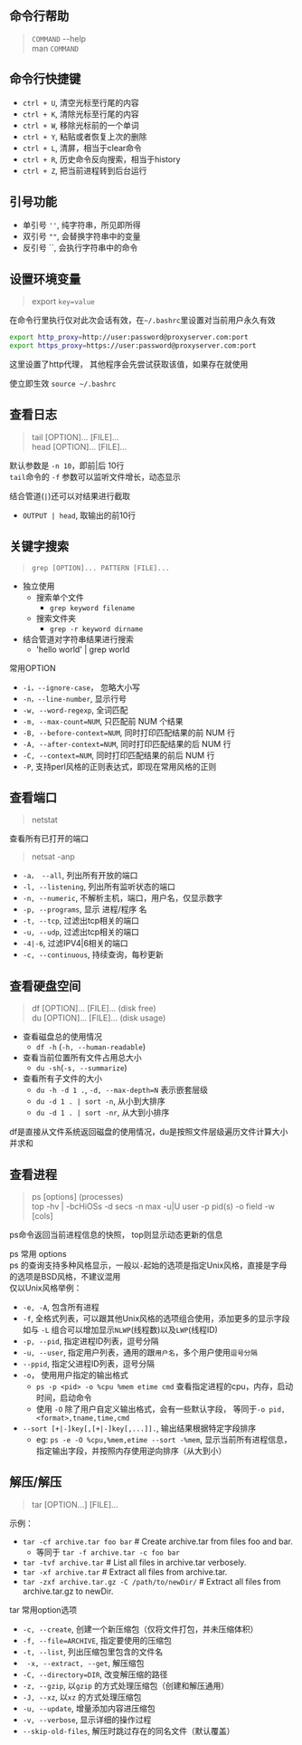 ## 命令行帮助
> `COMMAND` --help  
> man `COMMAND`

## 命令行快捷键
- `ctrl + U`, 清空光标至行尾的内容
- `ctrl + K`, 清除光标至行尾的内容
- `ctrl + W`, 移除光标前的一个单词 
- `ctrl + Y`, 粘贴或者恢复上次的删除
- `ctrl + L`, 清屏，相当于clear命令
- `ctrl + R`, 历史命令反向搜索，相当于history
- `ctrl + Z`, 把当前进程转到后台运行

## 引号功能
- 单引号 `''`, 纯字符串，所见即所得
- 双引号 `""`, 会替换字符串中的变量 
- 反引号 \`\`, 会执行字符串中的命令 


## 设置环境变量
> export `key=value`

在命令行里执行仅对此次会话有效，在`~/.bashrc`里设置对当前用户永久有效
```sh
export http_proxy=http://user:password@proxyserver.com:port
export https_proxy=https://user:password@proxyserver.com:port
```
这里设置了http代理， 其他程序会先尝试获取该值，如果存在就使用  

使立即生效 `source ~/.bashrc`

## 查看日志
> tail [OPTION]... [FILE]...  
> head [OPTION]... [FILE]...

默认参数是 `-n 10`，即前|后 10行  
`tail`命令的 `-f` 参数可以监听文件增长，动态显示  

结合管道(`|`)还可以对结果进行截取
- `OUTPUT | head`, 取输出的前10行

## 关键字搜索
> `grep [OPTION]... PATTERN [FILE]...`  

- 独立使用
    - 搜索单个文件
        - `grep keyword filename`
    - 搜索文件夹
        - `grep -r keyword dirname`
- 结合管道对字符串结果进行搜索
    - 'hello world' | grep world

常用OPTION
- `-i，--ignore-case`， 忽略大小写
- `-n，--line-number`, 显示行号
- `-w, --word-regexp`, 全词匹配
- `-m, --max-count=NUM`, 只匹配前 NUM 个结果
- `-B, --before-context=NUM`, 同时打印匹配结果的前 NUM 行
- `-A, --after-context=NUM`,  同时打印匹配结果的后 NUM 行
- `-C, --context=NUM`,  同时打印匹配结果的前后 NUM 行
- `-P`, 支持perl风格的正则表达式，即现在常用风格的正则

## 查看端口
> netstat  

查看所有已打开的端口  
> netsat -anp

- `-a， --all`, 列出所有开放的端口
- `-l, --listening`, 列出所有监听状态的端口
- `-n, --numeric`, 不解析主机，端口，用户名，仅显示数字
- `-p, --programs`, 显示 进程/程序 名
- `-t, --tcp`, 过滤出tcp相关的端口
- `-u, --udp`, 过滤出tcp相关的端口
- `-4|-6`, 过滤IPV4|6相关的端口
- `-c, --continuous`, 持续查询，每秒更新

## 查看硬盘空间
> df [OPTION]... [FILE]... (disk free)  
> du [OPTION]... [FILE]... (disk usage)

- 查看磁盘总的使用情况
    - `df -h` (`-h, --human-readable`)
- 查看当前位置所有文件占用总大小
    - `du -sh`(`-s, --summarize`)
-  查看所有子文件的大小
    - `du -h -d 1 .`, `-d, --max-depth=N` 表示嵌套层级
    - `du -d 1 . | sort -n`, 从小到大排序
    - `du -d 1 . | sort -nr`, 从大到小排序

df是直接从文件系统返回磁盘的使用情况，du是按照文件层级遍历文件计算大小并求和

## 查看进程
> ps [options] (processes)  
> top -hv | -bcHiOSs -d secs -n max -u|U user -p pid(s) -o field -w [cols]

ps命令返回当前进程信息的快照， top则显示动态更新的信息  

ps 常用 options  
ps 的查询支持多种风格显示，一般以`-`起始的选项是指定Unix风格，直接是字母的选项是BSD风格，不建议混用  
仅以Unix风格举例：  
- `-e, -A`, 包含所有进程
- `-f`, 全格式列表，可以跟其他Unix风格的选项组合使用，添加更多的显示字段
    如与 `-L` 组合可以增加显示`NLWP`(线程数)以及`LWP`(线程ID)
- `-p, --pid`, 指定进程ID列表，逗号分隔
- `-u, --user`, 指定用户列表，通用的跟`用户名`，多个用户使用`逗号分隔`
- `--ppid`, 指定父进程ID列表，逗号分隔
- `-o`， 使用用户指定的输出格式
    - `ps -p <pid> -o %cpu %mem etime cmd` 查看指定进程的cpu，内存，启动时间，启动命令
    - 使用 `-O` 除了用户自定义输出格式，会有一些默认字段， 等同于`-o pid,<format>,tname,time,cmd`
- `--sort [+|-]key[,[+|-]key[,...]].`, 输出结果根据特定字段排序
    - eg: `ps -e -O %cpu,%mem,etime --sort -%mem`, 显示当前所有进程信息，指定输出字段，并按照内存使用逆向排序（从大到小）


## 解压/解压
> tar [OPTION...] [FILE]...  

示例：  
- `tar -cf archive.tar foo bar`  # Create archive.tar from files foo and bar.
    - 等同于 `tar -f archive.tar -c foo bar`
- `tar -tvf archive.tar`         # List all files in archive.tar verbosely.
- `tar -xf archive.tar`          # Extract all files from archive.tar.
- `tar -zxf archive.tar.gz -C /path/to/newDir/`   # Extract all files from archive.tar.gz to newDir.

tar 常用option选项  
- `-c, --create`, 创建一个新压缩包（仅将文件打包，并未压缩体积）
- `-f, --file=ARCHIVE`, 指定要使用的压缩包
- `-t, --list`, 列出压缩包里包含的文件名
- ` -x, --extract, --get`, 解压缩包
- `-C, --directory=DIR`, 改变解压缩的路径
- `-z, --gzip`, 以`gzip` 的方式处理压缩包（创建和解压通用）
- `-J, --xz`, 以`xz` 的方式处理压缩包
- `-u, --update`, 增量添加内容进压缩包
- `-v, --verbose`, 显示详细的操作过程
- `--skip-old-files`, 解压时跳过存在的同名文件（默认覆盖）

